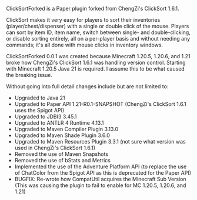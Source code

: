 ClickSortForked is a Paper plugin forked from ChengZi's ClickSort 1.6.1.

ClickSort makes it very easy for players to sort their inventories (player/chest/dispenser) with a single or double click of the mouse. 
Players can sort by item ID, item name, switch between single- and double-clicking, or disable sorting entirely, all on a per-player basis and without needing any commands; it's all done with mouse clicks in inventory windows.

ClickSortForked 0.0.1 was created because Minecraft 1.20.5, 1.20.6, and 1.21 broke how ChengZi's ClickSort 1.6.1 was handling version control.
Starting with Minecraft 1.20.5 Java 21 is required. I assume this to be what caused the breaking issue.

Without going into full detail changes include but are not limited to:
- Upgraded to Java 21
- Upgraded to Paper API 1.21-R0.1-SNAPSHOT (ChengZi's ClickSort 1.6.1 uses the Spigot API)
- Upgraded to JDBI3 3.45.1
- Upgraded to ANTLR 4 Runtime 4.13.1
- Upgraded to Maven Compiler Plugin 3.13.0
- Upgraded to Maven Shade Plugin 3.6.0
- Upgraded to Maven Resources Plugin 3.3.1 (not sure what version was used in ChengZi's ClickSort 1.6.1)
- Removed the use of Maven Snapshots
- Removed the use of bStats and Metrics
- Implemented the use of the Adventure Platform API (to replace the use of ChatColor from the Spigot API as this is deprecated for the Paper API)
- BUGFIX: Re-wrote how CompatUtil acquires the Minecraft Sub Version (This was causing the plugin to fail to enable for MC 1.20.5, 1.20.6, and 1.21)
